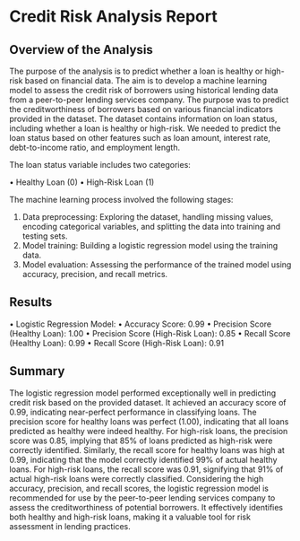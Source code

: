 # Credit Risk Analysis Report
## Overview of the Analysis

The purpose of the analysis is to predict whether a loan is healthy or high-risk based on financial data. The aim is to develop a machine learning model to assess the credit risk of borrowers using historical lending data from a peer-to-peer lending services company. The purpose was to predict the creditworthiness of borrowers based on various financial indicators provided in the dataset.
The dataset contains information on loan status, including whether a loan is healthy or high-risk. We needed to predict the loan status based on other features such as loan amount, interest rate, debt-to-income ratio, and employment length.

The loan status variable includes two categories:

•	Healthy Loan (0)
•	High-Risk Loan (1)

The machine learning process involved the following stages:
1.	Data preprocessing: Exploring the dataset, handling missing values, encoding categorical variables, and splitting the data into training and testing sets.
2.	Model training: Building a logistic regression model using the training data.
3.	Model evaluation: Assessing the performance of the trained model using accuracy, precision, and recall metrics.

## Results
•	Logistic Regression Model:
•	Accuracy Score: 0.99
•	Precision Score (Healthy Loan): 1.00
•	Precision Score (High-Risk Loan): 0.85
•	Recall Score (Healthy Loan): 0.99
•	Recall Score (High-Risk Loan): 0.91

## Summary
The logistic regression model performed exceptionally well in predicting credit risk based on the provided dataset. It achieved an accuracy score of 0.99, indicating near-perfect performance in classifying loans.
The precision score for healthy loans was perfect (1.00), indicating that all loans predicted as healthy were indeed healthy. For high-risk loans, the precision score was 0.85, implying that 85% of loans predicted as high-risk were correctly identified.
Similarly, the recall score for healthy loans was high at 0.99, indicating that the model correctly identified 99% of actual healthy loans. For high-risk loans, the recall score was 0.91, signifying that 91% of actual high-risk loans were correctly classified.
Considering the high accuracy, precision, and recall scores, the logistic regression model is recommended for use by the peer-to-peer lending services company to assess the creditworthiness of potential borrowers. It effectively identifies both healthy and high-risk loans, making it a valuable tool for risk assessment in lending practices.

